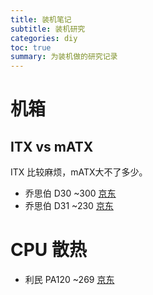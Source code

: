 ```yaml
---
title: 装机笔记
subtitle: 装机研究
categories: diy
toc: true
summary: 为装机做的研究记录
---
```



# 机箱

## ITX vs mATX

ITX 比较麻烦，mATX大不了多少。

- 乔思伯 D30 ~300 [京东](https://item.jd.com/100030653532.html)
- 乔思伯 D31 ~230 [京东](https://item.jd.com/100041626491.html)


# CPU 散热

- 利民 PA120 ~269 [京东](https://item.jd.com/100018180372.html)
